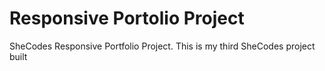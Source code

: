 # Responsive Portolio Project
 SheCodes Responsive Portfolio Project. This is my third SheCodes project built
